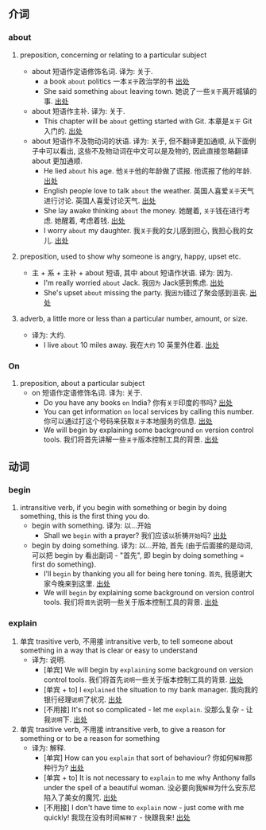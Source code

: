 ## 介词

### about

1. preposition, concerning or relating to a particular subject

   - about 短语作定语修饰名词. 译为: 关于.
     - a book `about` politics  一本`关于`政治学的书  [出处](https://www.ldoceonline.com/dictionary/about)
     - She said something `about` leaving town.  她说了一些`关于`离开城镇的事.  [出处](https://www.ldoceonline.com/dictionary/about)
   - about 短语作主补. 译为: 关于.
     - This chapter will be `about` getting started with Git.  本章是`关于` Git 入门的.  [出处](https://git-scm.com/book/en/v2/Getting-Started-About-Version-Control)
   - about 短语作不及物动词的状语. 译为: 关于, 但不翻译更加通顺, 从下面例子中可以看出, 这些不及物动词在中文可以是及物的, 因此直接忽略翻译 about 更加通顺. 
     - He lied `about` his age.  他`关于`他的年龄做了谎报.  他谎报了他的年龄.  [出处](https://www.ldoceonline.com/dictionary/about)
     - English people love to talk `about` the weather.  英国人喜爱`关于`天气进行讨论.  英国人喜爱讨论天气.  [出处](https://www.ldoceonline.com/dictionary/talk)
     - She lay awake thinking `about` the money.  她醒着, `关于`钱在进行考虑.  她醒着, 考虑着钱.  [出处](https://www.ldoceonline.com/dictionary/think)
     - I worry `about` my daughter.  我`关于`我的女儿感到担心, 我担心我的女儿.  [出处](https://www.ldoceonline.com/dictionary/worry)
2. preposition, used to show why someone is angry, happy, upset etc.
   - 主 + 系 + 主补 + about 短语, 其中 about 短语作状语. 译为: 因为. 
     - I'm really worried `about` Jack.  我`因为` Jack感到焦虑.  [出处](https://www.ldoceonline.com/dictionary/about)
     - She's upset `about` missing the party.  我`因为`错过了聚会感到沮丧.  [出处](https://www.ldoceonline.com/dictionary/about)
3. adverb, a little more or less than a particular number, amount, or size.
   - 译为: 大约.
     - I live `about` 10 miles away.  我在`大约` 10 英里外住着.  [出处](https://www.ldoceonline.com/dictionary/about)

### On

1. preposition, about a particular subject
   - on 短语作定语修饰名词. 译为: 关于.
     - Do you have any books `on` India?  你有`关于`印度的书吗?  [出处](https://www.ldoceonline.com/dictionary/on)
     - You can get information `on` local services by calling this number.  你可以通过打这个号码来获取`关于`本地服务的信息.  [出处](https://www.ldoceonline.com/dictionary/on)
     - We will begin by explaining some background `on` version control tools.  我们将首先讲解一些`关于`版本控制工具的背景.  [出处](https://git-scm.com/book/en/v2/Getting-Started-About-Version-Control)

## 动词

### begin

1. intransitive verb, if you begin with something or begin by doing something, this is the first thing you do.
   - begin with something. 译为: 以...开始
     - Shall we `begin` with a prayer?  我们应该`以`祈祷`开始`吗?  [出处](https://www.ldoceonline.com/dictionary/begin)
   - begin by doing something. 译为: 以...开始, 首先 (由于后面接的是动词, 可以把 begin by 看出副词 - "首先", 即 begin by doing something = first do something).
     - I'll `begin` by thanking you all for being here toning.  `首先`, 我感谢大家今晚来到这里.  [出处](https://www.ldoceonline.com/dictionary/begin)
     - We will `begin` by explaining some background on version control tools.  我们将`首先`说明一些关于版本控制工具的背景.  [出处](https://git-scm.com/book/en/v2/Getting-Started-About-Version-Control)

### explain

1. 单宾 trasitive verb, 不用接 intransitive verb, to tell someone about something in a way that is clear or easy to understand
   - 译为: 说明.
     - [单宾] We will begin by `explaining` some background on version control tools.  我们将首先`说明`一些关于版本控制工具的背景.  [出处](https://git-scm.com/book/en/v2/Getting-Started-About-Version-Control)
     - [单宾 + to] I `explained` the situation to my bank manager.  我向我的银行经理`说明`了状况.  [出处](https://www.ldoceonline.com/dictionary/explain)
     - [不用接] It's not so complicated - let me `explain`.  没那么复杂 - 让我`说明`下.  [出处](https://www.ldoceonline.com/dictionary/explain)
2. 单宾 trasitive verb, 不用接 intransitive verb, to give a reason for something or to be a reason for something
   - 译为: 解释.
     - [单宾] How can you `explain` that sort of behaviour?  你如何`解释`那种行为?  [出处](https://www.ldoceonline.com/dictionary/explain)
     - [单宾 + to] It is not necessary to `explain` to me why Anthony falls under the spell of a beautiful woman.  没必要向我`解释`为什么安东尼陷入了美女的魔咒.  [出处](https://www.ldoceonline.com/dictionary/explain)
     - [不用接] I don't have time to `explain` now - just come with me quickly!  我现在没有时间`解释了` - 快跟我来!  [出处](https://www.ldoceonline.com/dictionary/explain)

